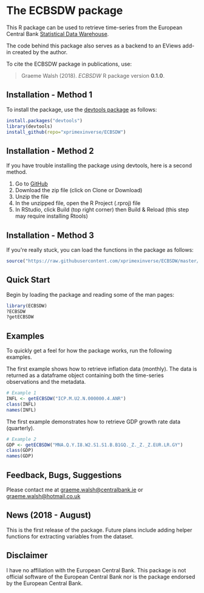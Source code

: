 The ECBSDW package
==========

This R package can be used to retrieve time-series from the European Central Bank [Statistical Data Warehouse](http://sdw.ecb.europa.eu/). 

The code behind this package also serves as a backend to an EViews add-in created by the author.

To cite the ECBSDW package in publications, use:

>  Graeme Walsh (2018). _ECBSDW_ R package version **0.1.0**.

Installation - Method 1
-----------

To install the package, use the [devtools package](http://cran.r-project.org/web/packages/devtools/index.html) as follows:

```r
install.packages("devtools")
library(devtools)
install_github(repo="xprimexinverse/ECBSDW")
```

Installation - Method 2
-----------

If you have trouble installing the package using devtools, here is a second method.

1. Go to [GitHub](https://github.com/xprimexinverse/ECBSDW)
2. Download the zip file (click on Clone or Download)
3. Unzip the file
4. In the unzipped file, open the R Project (.rproj) file
5. In RStudio, click Build (top right corner) then Build & Reload (this step may require installing Rtools)

Installation - Method 3
-----------

If you're really stuck, you can load the functions in the package as follows:

```r
source("https://raw.githubusercontent.com/xprimexinverse/ECBSDW/master/R/ECBSDW.R")
```

Quick Start
-----------

Begin by loading the package and reading some of the man pages:

```r
library(ECBSDW)
?ECBSDW
?getECBSDW
```

Examples
-----------

To quickly get a feel for how the package works, run the following examples.

The first example shows how to retrieve inflation data (monthly). The data is returned as a dataframe object containing both the time-series observations and the metadata. 

```r
# Example 1
INFL <- getECBSDW("ICP.M.U2.N.000000.4.ANR")
class(INFL)
names(INFL)
```

The first example demonstrates how to retrieve GDP growth rate data (quarterly).

```r
# Example 2
GDP <- getECBSDW("MNA.Q.Y.I8.W2.S1.S1.B.B1GQ._Z._Z._Z.EUR.LR.GY")
class(GDP)
names(GDP)
```

Feedback, Bugs, Suggestions
-----------

Please contact me at <graeme.walsh@centralbank.ie> or <graeme.walsh@hotmail.co.uk>


News (2018 - August)
-----------
This is the first release of the package. Future plans include adding helper functions for extracting variables from the dataset.

Disclaimer
-----------

I have no affiliation with the European Central Bank. This package is not official software of the European Central Bank nor is the package endorsed by the European Central Bank.
